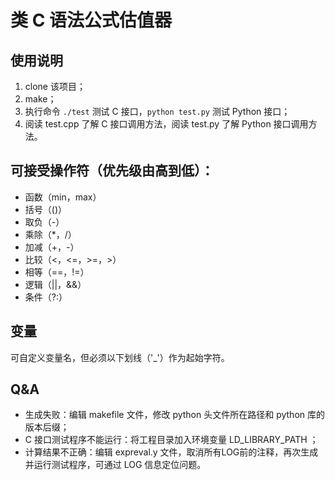 # 类 C 语法公式估值器

## 使用说明

1. clone 该项目；
2. make；
3. 执行命令 `./test` 测试 C 接口，`python test.py` 测试 Python 接口；
4. 阅读 test.cpp 了解 C 接口调用方法，阅读 test.py 了解 Python 接口调用方法。

## 可接受操作符（优先级由高到低）：

* 函数（min，max）
* 括号（()）
* 取负（-）
* 乘除（*，/）
* 加减（+，-）
* 比较（<，<=，>=，>）
* 相等（==，!=）
* 逻辑（||，&&）
* 条件（?:）

## 变量

可自定义变量名，但必须以下划线（'_'）作为起始字符。

## Q&A

* 生成失败：编辑 makefile 文件，修改 python 头文件所在路径和 python 库的版本后缀；
* C 接口测试程序不能运行：将工程目录加入环境变量 LD_LIBRARY_PATH ；
* 计算结果不正确：编辑 expreval.y 文件，取消所有LOG前的注释，再次生成并运行测试程序，可通过 LOG 信息定位问题。
